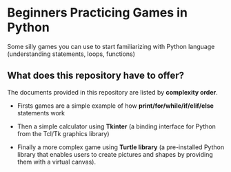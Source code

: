 # Beginners Practicing Games in Python

Some silly games you can use to start familiarizing with Python language (understanding statements, loops, functions)

## What does this repository have to offer?

The documents provided in this repository are listed by **complexity order**. 

- Firsts games are a simple example of how **print/for/while/if/elif/else** statements work 

- Then a simple calculator using **Tkinter** (a binding interface for Python from the Tcl/Tk graphics library)

- Finally a more complex game using **Turtle library** (a pre-installed Python library that enables users to create pictures and shapes by providing them with a virtual canvas).
